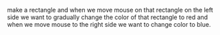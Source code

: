 make a rectangle and when we move mouse on that rectangle on the left side we want to gradually change the color of that rectangle to red and when we move mouse to the right side we want to change color to blue.